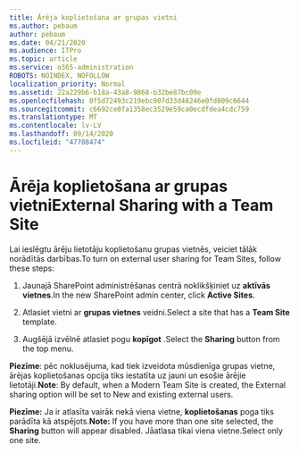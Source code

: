 ```yaml
---
title: Ārēja koplietošana ar grupas vietni
ms.author: pebaum
author: pebaum
ms.date: 04/21/2020
ms.audience: ITPro
ms.topic: article
ms.service: o365-administration
ROBOTS: NOINDEX, NOFOLLOW
localization_priority: Normal
ms.assetid: 22a229b6-b18a-43a8-9868-b32be87bc09e
ms.openlocfilehash: 0f5d72493c219ebc007d33d48246e0fd009c6644
ms.sourcegitcommit: c6692ce0fa1358ec3529e59ca0ecdfdea4cdc759
ms.translationtype: MT
ms.contentlocale: lv-LV
ms.lasthandoff: 09/14/2020
ms.locfileid: "47708474"
---
```

# <a name="external-sharing-with-a-team-site"></a><span data-ttu-id="108fa-102">Ārēja koplietošana ar grupas vietni</span><span class="sxs-lookup"><span data-stu-id="108fa-102">External Sharing with a Team Site</span></span>

<span data-ttu-id="108fa-103">Lai ieslēgtu ārēju lietotāju koplietošanu grupas vietnēs, veiciet tālāk norādītās darbības.</span><span class="sxs-lookup"><span data-stu-id="108fa-103">To turn on external user sharing for Team Sites, follow these steps:</span></span> 
  
1. <span data-ttu-id="108fa-104">Jaunajā SharePoint administrēšanas centrā noklikšķiniet uz **aktīvās vietnes**.</span><span class="sxs-lookup"><span data-stu-id="108fa-104">In the new SharePoint admin center, click **Active Sites**.</span></span>
  
2. <span data-ttu-id="108fa-105">Atlasiet vietni ar **grupas vietnes** veidni.</span><span class="sxs-lookup"><span data-stu-id="108fa-105">Select a site that has a **Team Site** template.</span></span> 
  
3. <span data-ttu-id="108fa-106">Augšējā izvēlnē atlasiet pogu **kopīgot** .</span><span class="sxs-lookup"><span data-stu-id="108fa-106">Select the **Sharing** button from the top menu.</span></span> 
  
 <span data-ttu-id="108fa-107">**Piezīme**: pēc noklusējuma, kad tiek izveidota mūsdienīga grupas vietne, ārējas koplietošanas opcija tiks iestatīta uz jauni un esošie ārējie lietotāji.</span><span class="sxs-lookup"><span data-stu-id="108fa-107">**Note**: By default, when a Modern Team Site is created, the External sharing option will be set to New and existing external users.</span></span> 
  
 <span data-ttu-id="108fa-108">**Piezīme:** Ja ir atlasīta vairāk nekā viena vietne, **koplietošanas** poga tiks parādīta kā atspējots.</span><span class="sxs-lookup"><span data-stu-id="108fa-108">**Note:** If you have more than one site selected, the **Sharing** button will appear disabled.</span></span> <span data-ttu-id="108fa-109">Jāatlasa tikai viena vietne.</span><span class="sxs-lookup"><span data-stu-id="108fa-109">Select only one site.</span></span> 
  


